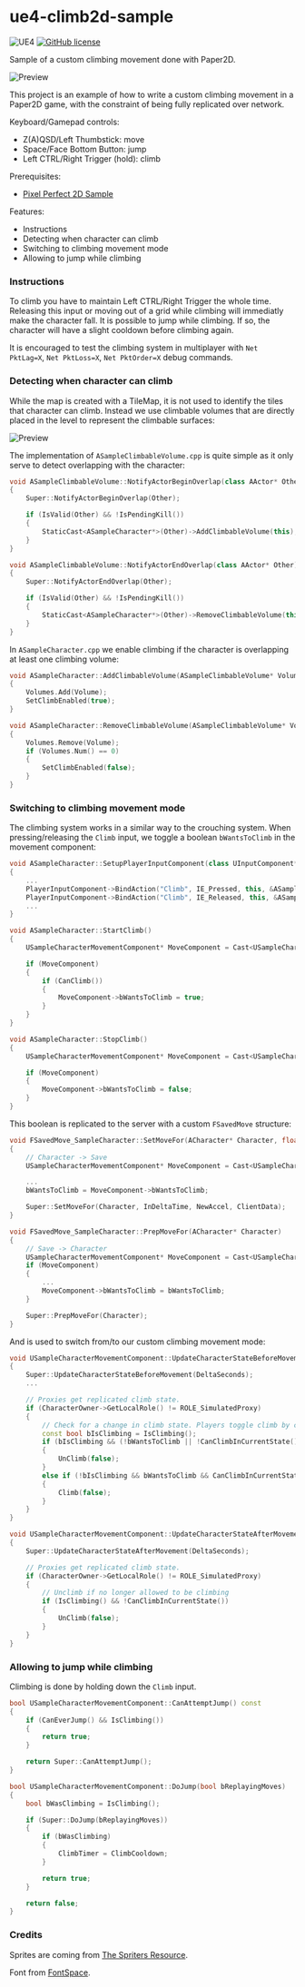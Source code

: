 # ue4-climb2d-sample

![UE4](https://img.shields.io/badge/UE4-4.25+-blue)
[![GitHub license](https://img.shields.io/badge/license-MIT-blue.svg)](https://raw.githubusercontent.com/Nauja/ue4-jetpack-sample/master/LICENSE)

Sample of a custom climbing movement done with Paper2D.

![Preview](https://github.com/Nauja/ue4-climb2d-sample/raw/master/docs/preview.gif)

This project is an example of how to write a custom climbing movement in a Paper2D game, with the constraint of
being fully replicated over network.

Keyboard/Gamepad controls:
  * Z(A)QSD/Left Thumbstick: move
  * Space/Face Bottom Button: jump
  * Left CTRL/Right Trigger (hold): climb

Prerequisites:
  * [Pixel Perfect 2D Sample](https://github.com/Nauja/ue4-pixelperfect2d-sample)

Features:
  * Instructions
  * Detecting when character can climb
  * Switching to climbing movement mode
  * Allowing to jump while climbing

### Instructions

To climb you have to maintain Left CTRL/Right Trigger the whole time.
Releasing this input or moving out of a grid while climbing will immediatly make the character fall.
It is possible to jump while climbing. If so, the character will have a slight cooldown before climbing again.

It is encouraged to test the climbing system in multiplayer with `Net PktLag=X`, `Net PktLoss=X`, `Net PktOrder=X` debug commands.

### Detecting when character can climb

While the map is created with a TileMap, it is not used to identify the tiles that character can climb.
Instead we use climbable volumes that are directly placed in the level to represent the climbable surfaces:

![Preview](https://github.com/Nauja/ue4-climb2d-sample/raw/master/docs/editor-climbable-volume.png)

The implementation of `ASampleClimbableVolume.cpp` is quite simple as it only serve to detect overlapping with
the character:

```cpp
void ASampleClimbableVolume::NotifyActorBeginOverlap(class AActor* Other)
{
    Super::NotifyActorBeginOverlap(Other);

    if (IsValid(Other) && !IsPendingKill())
    {
        StaticCast<ASampleCharacter*>(Other)->AddClimbableVolume(this);
    }
}

void ASampleClimbableVolume::NotifyActorEndOverlap(class AActor* Other)
{
    Super::NotifyActorEndOverlap(Other);

    if (IsValid(Other) && !IsPendingKill())
    {
        StaticCast<ASampleCharacter*>(Other)->RemoveClimbableVolume(this);
    }
}
```

In `ASampleCharacter.cpp` we enable climbing if the character is overlapping at least one climbing volume:

```cpp
void ASampleCharacter::AddClimbableVolume(ASampleClimbableVolume* Volume)
{
    Volumes.Add(Volume);
    SetClimbEnabled(true);
}

void ASampleCharacter::RemoveClimbableVolume(ASampleClimbableVolume* Volume)
{
    Volumes.Remove(Volume);
    if (Volumes.Num() == 0)
    {
        SetClimbEnabled(false);
    }
}
```

### Switching to climbing movement mode

The climbing system works in a similar way to the crouching system. When pressing/releasing the
`Climb` input, we toggle a boolean `bWantsToClimb` in the movement component:

```cpp
void ASampleCharacter::SetupPlayerInputComponent(class UInputComponent* PlayerInputComponent)
{
    ...
    PlayerInputComponent->BindAction("Climb", IE_Pressed, this, &ASampleCharacter::StartClimb);
    PlayerInputComponent->BindAction("Climb", IE_Released, this, &ASampleCharacter::StopClimb);
    ...
}

void ASampleCharacter::StartClimb()
{
    USampleCharacterMovementComponent* MoveComponent = Cast<USampleCharacterMovementComponent>(GetMovementComponent());

    if (MoveComponent)
    {
        if (CanClimb())
        {
            MoveComponent->bWantsToClimb = true;
        }
    }
}

void ASampleCharacter::StopClimb()
{
    USampleCharacterMovementComponent* MoveComponent = Cast<USampleCharacterMovementComponent>(GetMovementComponent());

    if (MoveComponent)
    {
        MoveComponent->bWantsToClimb = false;
    }
}
```

This boolean is replicated to the server with a custom `FSavedMove` structure:

```cpp
void FSavedMove_SampleCharacter::SetMoveFor(ACharacter* Character, float InDeltaTime, FVector const& NewAccel, class FNetworkPredictionData_Client_Character& ClientData)
{
    // Character -> Save
    USampleCharacterMovementComponent* MoveComponent = Cast<USampleCharacterMovementComponent>(Character->GetMovementComponent());

    ...
    bWantsToClimb = MoveComponent->bWantsToClimb;

    Super::SetMoveFor(Character, InDeltaTime, NewAccel, ClientData);
}

void FSavedMove_SampleCharacter::PrepMoveFor(ACharacter* Character)
{
    // Save -> Character
    USampleCharacterMovementComponent* MoveComponent = Cast<USampleCharacterMovementComponent>(Character->GetCharacterMovement());
    if (MoveComponent)
    {
        ...
        MoveComponent->bWantsToClimb = bWantsToClimb;
    }

    Super::PrepMoveFor(Character);
}
```

And is used to switch from/to our custom climbing movement mode:

```cpp
void USampleCharacterMovementComponent::UpdateCharacterStateBeforeMovement(float DeltaSeconds)
{
    Super::UpdateCharacterStateBeforeMovement(DeltaSeconds);
    ...

    // Proxies get replicated climb state.
    if (CharacterOwner->GetLocalRole() != ROLE_SimulatedProxy)
    {
        // Check for a change in climb state. Players toggle climb by changing bWantsToClimb.
        const bool bIsClimbing = IsClimbing();
        if (bIsClimbing && (!bWantsToClimb || !CanClimbInCurrentState()))
        {
            UnClimb(false);
        }
        else if (!bIsClimbing && bWantsToClimb && CanClimbInCurrentState())
        {
            Climb(false);
        }
    }
}

void USampleCharacterMovementComponent::UpdateCharacterStateAfterMovement(float DeltaSeconds)
{
    Super::UpdateCharacterStateAfterMovement(DeltaSeconds);

    // Proxies get replicated climb state.
    if (CharacterOwner->GetLocalRole() != ROLE_SimulatedProxy)
    {
        // Unclimb if no longer allowed to be climbing
        if (IsClimbing() && !CanClimbInCurrentState())
        {
            UnClimb(false);
        }
    }
}
```

### Allowing to jump while climbing

Climbing is done by holding down the `Climb` input.

```cpp
bool USampleCharacterMovementComponent::CanAttemptJump() const
{
    if (CanEverJump() && IsClimbing())
    {
        return true;
    }

    return Super::CanAttemptJump();
}

bool USampleCharacterMovementComponent::DoJump(bool bReplayingMoves)
{
    bool bWasClimbing = IsClimbing();

    if (Super::DoJump(bReplayingMoves))
    {
        if (bWasClimbing)
        {
            ClimbTimer = ClimbCooldown;
        }

        return true;
    }

    return false;
}
```

### Credits

Sprites are coming from [The Spriters Resource](https://www.spriters-resource.com/).

Font from [FontSpace](https://www.fontspace.com/atlantis-international-font-f31357).
